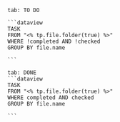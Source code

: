 ````tabs
tab: TO DO

```dataview
TASK
FROM "<% tp.file.folder(true) %>"
WHERE !completed AND !checked
GROUP BY file.name

```

tab: DONE
```dataview
TASK
FROM "<% tp.file.folder(true) %>"
WHERE completed AND checked
GROUP BY file.name

```


````
